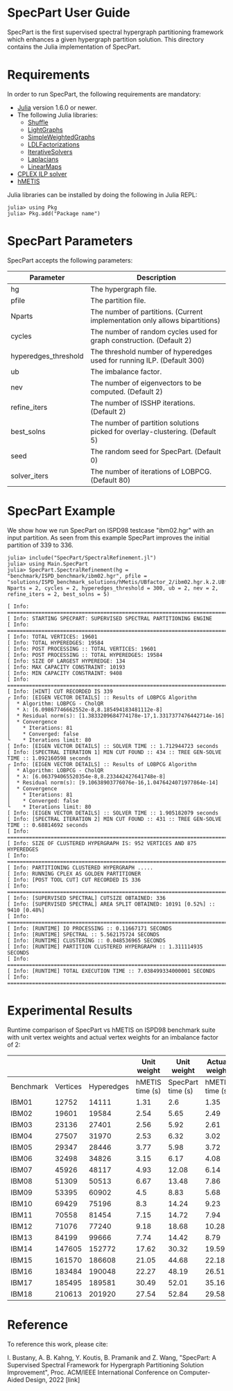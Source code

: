 # SpecPart User Guide #

SpecPart is the first supervised spectral hypergraph partitioning framework which enhances a given hypergraph partition solution.
This directory contains the Julia implementation of SpecPart. 

# Requirements #

In order to run SpecPart, the following requirements are mandatory: 
* [Julia](https://julialang.org/) version 1.6.0 or newer. 
* The following Julia libraries:
  * [Shuffle](https://docs.juliahub.com/Shuffle/X0eqg/0.1.1/)
  * [LightGraphs](https://github.com/sbromberger/LightGraphs.jl)
  * [SimpleWeightedGraphs](https://github.com/JuliaGraphs/SimpleWeightedGraphs.jl)
  * [LDLFactorizations](https://github.com/JuliaSmoothOptimizers/LDLFactorizations.jl)
  * [IterativeSolvers](https://iterativesolvers.julialinearalgebra.org/stable/)
  * [Laplacians](https://github.com/danspielman/Laplacians.jl)
  * [LinearMaps](https://github.com/JuliaLinearAlgebra/LinearMaps.jl)
* [CPLEX ILP solver](https://www.ibm.com/support/pages/downloading-ibm-ilog-cplex-optimization-studio-v1290) 
* [hMETIS](http://glaros.dtc.umn.edu/gkhome/metis/hmetis/overview)

Julia libraries can be installed by doing the following in Julia REPL:

```
julia> using Pkg
julia> Pkg.add("Package name")
```

# SpecPart Parameters #

SpecPart accepts the following parameters:

| Parameter   | Description |
| ----------- | ----------- |
| hg      | The hypergraph file.       |
| pfile   | The partition file.        |
| Nparts   | The number of partitions. (Current implementation only allows bipartitions)         |
| cycles   | The number of random cycles used for graph construction. (Default 2)        |
| hyperedges_threshold   | The threshold number of hyperedges used for running ILP. (Default 300)        |
| ub   | The imbalance factor.        |
| nev   | The number of eigenvectors to be computed. (Default 2)        |
| refine_iters   | The number of ISSHP iterations. (Default 2)        |
| best_solns   | The number of partition solutions picked for overlay-clustering. (Default 5)        |
| seed   | The random seed for SpecPart. (Default 0)       |
| solver_iters   | The number of iterations of LOBPCG. (Default 80)        |

# SpecPart Example #
We show how we run SpecPart on ISPD98 testcase "ibm02.hgr" with an input partition. As seen from this example SpecPart improves the initial partition of 339 to 336.

```
julia> include("SpecPart/SpectralRefinement.jl")
julia> using Main.SpecPart
julia> SpecPart.SpectralRefinement(hg = "benchmark/ISPD_benchmark/ibm02.hgr", pfile = "solutions/ISPD_benchmark_solutions/hMetis/UBfactor_2/ibm02.hgr.k.2.UBfactor.2.seed.0", 
Nparts = 2, cycles = 2, hyperedges_threshold = 300, ub = 2, nev = 2, refine_iters = 2, best_solns = 5)

[ Info: ================================================================================
[ Info: STARTING SPECPART: SUPERVISED SPECTRAL PARTITIONING ENGINE
[ Info: ================================================================================
[ Info: TOTAL VERTICES: 19601
[ Info: TOTAL HYPEREDGES: 19584
[ Info: POST PROCESSING :: TOTAL VERTICES: 19601
[ Info: POST PROCESSING :: TOTAL HYPEREDGES: 19584
[ Info: SIZE OF LARGEST HYPEREDGE: 134
[ Info: MAX CAPACITY CONSTRAINT: 10193
[ Info: MIN CAPACITY CONSTRAINT: 9408
[ Info: ================================================================================
[ Info: [HINT] CUT RECORDED IS 339
┌ Info: [EIGEN VECTOR DETAILS] :: Results of LOBPCG Algorithm
│  * Algorithm: LOBPCG - CholQR
│  * λ: [6.09867746662552e-8,8.185494183481112e-8]
│  * Residual norm(s): [1.3833209684774178e-17,1.3317377476442714e-16]
│  * Convergence
│    * Iterations: 81
│    * Converged: false
└    * Iterations limit: 80
[ Info: [EIGEN VECTOR DETAILS] :: SOLVER TIME :: 1.712944723 seconds
[ Info: [SPECTRAL ITERATION 1] MIN CUT FOUND :: 434 :: TREE GEN-SOLVE TIME :: 1.092160598 seconds
┌ Info: [EIGEN VECTOR DETAILS] :: Results of LOBPCG Algorithm
│  * Algorithm: LOBPCG - CholQR
│  * λ: [6.063794065520354e-8,8.233442427641748e-8]
│  * Residual norm(s): [9.10638903776076e-16,1.0476424071977864e-14]
│  * Convergence
│    * Iterations: 81
│    * Converged: false
└    * Iterations limit: 80
[ Info: [EIGEN VECTOR DETAILS] :: SOLVER TIME :: 1.905182079 seconds
[ Info: [SPECTRAL ITERATION 2] MIN CUT FOUND :: 431 :: TREE GEN-SOLVE TIME :: 0.68814692 seconds
[ Info: ================================================================================
[ Info: SIZE OF CLUSTERED HYPERGRAPH IS: 952 VERTICES AND 875 HYPEREDGES
[ Info: ================================================================================
[ Info: PARTITIONING CLUSTERED HYPERGRAPH .....
[ Info: RUNNING CPLEX AS GOLDEN PARTITIONER
[ Info: [POST TOOL CUT] CUT RECORDED IS 336
[ Info: ================================================================================
[ Info: [SUPERVISED SPECTRAL] CUTSIZE OBTAINED: 336
[ Info: [SUPERVISED SPECTRAL] AREA SPLIT OBTAINED: 10191 [0.52%] :: 9410 [0.48%]
[ Info: ================================================================================
[ Info: [RUNTIME] IO PROCESSING :: 0.11667171 SECONDS
[ Info: [RUNTIME] SPECTRAL :: 5.562175724 SECONDS
[ Info: [RUNTIME] CLUSTERING :: 0.048536965 SECONDS
[ Info: [RUNTIME] PARTITION CLUSTERED HYPERGRAPH :: 1.311114935 SECONDS
[ Info: ================================================================================
[ Info: [RUNTIME] TOTAL EXECUTION TIME :: 7.038499334000001 SECONDS
[ Info: ================================================================================

```

# Experimental Results #

Runtime comparison of SpecPart vs hMETIS on ISPD98 benchmark suite with unit vertex weights and actual vertex weights for an imbalance factor of 2: 

|           |          |            | Unit weight     | Unit weight       | Actual weight   | Actual weight     |
|-----------|----------|------------|-----------------|-------------------|-----------------|-------------------|
| Benchmark | Vertices | Hyperedges | hMETIS time (s) | SpecPart time (s) | hMETIS time (s) | SpecPart time (s) |
| IBM01     | 12752    | 14111      | 1.31            | 2.6               | 1.35            | 1.46              |
| IBM02     | 19601    | 19584      | 2.54            | 5.65              | 2.49            | 5.63              |
| IBM03     | 23136    | 27401      | 2.56            | 5.92              | 2.61            | 5.73              |
| IBM04     | 27507    | 31970      | 2.53            | 6.32              | 3.02            | 7.26              |
| IBM05     | 29347    | 28446      | 3.77            | 5.98              | 3.72            | 8.12              |
| IBM06     | 32498    | 34826      | 3.15            | 6.17              | 4.08            | 7.82              |
| IBM07     | 45926    | 48117      | 4.93            | 12.08             | 6.14            | 10.46             |
| IBM08     | 51309    | 50513      | 6.67            | 13.48             | 7.86            | 12.58             |
| IBM09     | 53395    | 60902      | 4.5             | 8.83              | 5.68            | 13.42             |
| IBM10     | 69429    | 75196      | 8.3             | 14.24             | 9.23            | 16.53             |
| IBM11     | 70558    | 81454      | 7.15            | 14.72             | 7.94            | 15.02             |
| IBM12     | 71076    | 77240      | 9.18            | 18.68             | 10.28           | 19.74             |
| IBM13     | 84199    | 99666      | 7.74            | 14.42             | 8.79            | 16.44             |
| IBM14     | 147605   | 152772     | 17.62           | 30.32             | 19.59           | 37.73             |
| IBM15     | 161570   | 186608     | 21.05           | 44.68             | 22.18           | 44.31             |
| IBM16     | 183484   | 190048     | 22.27           | 48.19             | 26.51           | 47.83             |
| IBM17     | 185495   | 189581     | 30.49           | 52.01             | 35.16           | 49.76             |
| IBM18     | 210613   | 201920     | 27.54           | 52.84             | 29.58           | 54.27             |


# Reference #

To reference this work, please cite: 

I. Bustany, A. B. Kahng, Y. Koutis, B. Pramanik and Z. Wang, "SpecPart: A Supervised Spectral Framework for Hypergraph Partitioning Solution Improvement", Proc. ACM/IEEE International Conference on Computer-Aided Design, 2022 [link]
